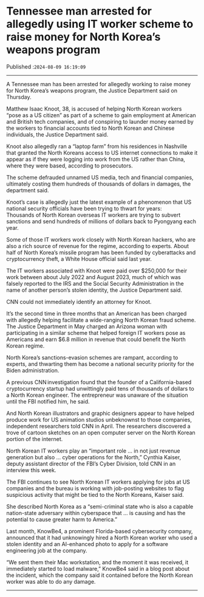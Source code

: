 # Tennessee man arrested for allegedly using IT worker scheme to raise money for North Korea’s weapons program

Published :`2024-08-09 16:19:09`

---

A Tennessee man has been arrested for allegedly working to raise money for North Korea’s weapons program, the Justice Department said on Thursday.

Matthew Isaac Knoot, 38, is accused of helping North Korean workers “pose as a US citizen” as part of a scheme to gain employment at American and British tech companies, and of conspiring to launder money earned by the workers to financial accounts tied to North Korean and Chinese individuals, the Justice Department said.

Knoot also allegedly ran a “laptop farm” from his residences in Nashville that granted the North Koreans access to US internet connections to make it appear as if they were logging into work from the US rather than China, where they were based, according to prosecutors.

The scheme defrauded unnamed US media, tech and financial companies, ultimately costing them hundreds of thousands of dollars in damages, the department said.

Knoot’s case is allegedly just the latest example of a phenomenon that US national security officials have been trying to thwart for years: Thousands of North Korean overseas IT workers are trying to subvert sanctions and send hundreds of millions of dollars back to Pyongyang each year.

Some of those IT workers work closely with North Korean hackers, who are also a rich source of revenue for the regime, according to experts. About half of North Korea’s missile program has been funded by cyberattacks and cryptocurrency theft, a White House official said last year.

The IT workers associated with Knoot were paid over $250,000 for their work between about July 2022 and August 2023, much of which was falsely reported to the IRS and the Social Security Administration in the name of another person’s stolen identity, the Justice Department said.

CNN could not immediately identify an attorney for Knoot.

It’s the second time in three months that an American has been charged with allegedly helping facilitate a wide-ranging North Korean fraud scheme. The Justice Department in May charged an Arizona woman with participating in a similar scheme that helped foreign IT workers pose as Americans and earn $6.8 million in revenue that could benefit the North Korean regime.

North Korea’s sanctions-evasion schemes are rampant, according to experts, and thwarting them has become a national security priority for the Biden administration.

A previous CNN investigation found that the founder of a California-based cryptocurrency startup had unwittingly paid tens of thousands of dollars to a North Korean engineer. The entrepreneur was unaware of the situation until the FBI notified him, he said.

And North Korean illustrators and graphic designers appear to have helped produce work for US animation studios unbeknownst to those companies, independent researchers told CNN in April. The researchers discovered a trove of cartoon sketches on an open computer server on the North Korean portion of the internet.

North Korean IT workers play an “important role … in not just revenue generation but also … cyber operations for the North,” Cynthia Kaiser, deputy assistant director of the FBI’s Cyber Division, told CNN in an interview this week.

The FBI continues to see North Korean IT workers applying for jobs at US companies and the bureau is working with job-posting websites to flag suspicious activity that might be tied to the North Koreans, Kaiser said.

She described North Korea as a “semi-criminal state who is also a capable nation-state adversary within cyberspace that … is causing and has the potential to cause greater harm to America.”

Last month, KnowBe4, a prominent Florida-based cybersecurity company, announced that it had unknowingly hired a North Korean worker who used a stolen identity and an AI-enhanced photo to apply for a software engineering job at the company.

“We sent them their Mac workstation, and the moment it was received, it immediately started to load malware,” KnowBe4 said in a blog post about the incident, which the company said it contained before the North Korean worker was able to do any damage.

---

